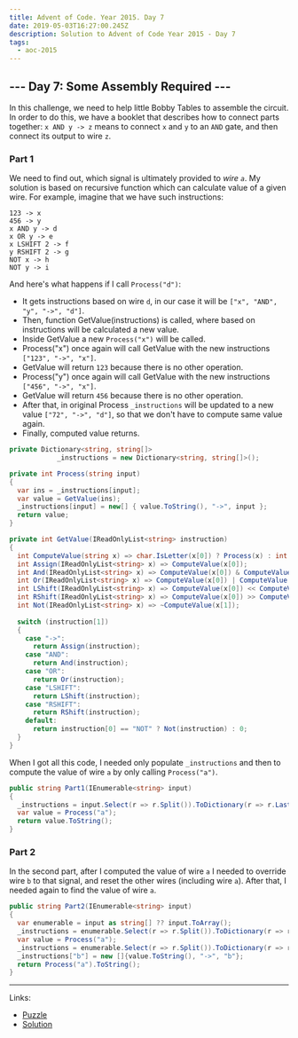 ```yaml
---
title: Advent of Code. Year 2015. Day 7
date: 2019-05-03T16:27:00.245Z
description: Solution to Advent of Code Year 2015 - Day 7
tags:
  - aoc-2015
---
```

## --- Day 7: Some Assembly Required ---

In this challenge, we need to help little Bobby Tables to assemble the circuit. In order to do this, we have a booklet that describes how to connect parts together: `x AND y -> z` means to connect `x` and `y` to an `AND` gate, and then connect its output to wire `z`.

### Part 1

We need to find out, which signal is ultimately provided to *wire `a`*.
My solution is based on recursive function which can calculate value of a given wire. For example, imagine that we have such instructions:

```
123 -> x
456 -> y
x AND y -> d
x OR y -> e
x LSHIFT 2 -> f
y RSHIFT 2 -> g
NOT x -> h
NOT y -> i
```

And here's what happens if I call `Process("d")`:
* It gets instructions based on wire `d`, in our case it will be `["x", "AND", "y", "->", "d"]`.
* Then, function GetValue(instructions) is called, where based on instructions will be calculated a new value.
* Inside GetValue a new `Process("x")` will be called.
* Process("x") once again will call GetValue with the new instructions `["123", "->", "x"]`.
* GetValue will return `123` because there is no other operation.
* Process("y") once again will call GetValue with the new instructions `["456", "->", "x"]`.
* GetValue will return `456` because there is no other operation.
* After that, in original Process `_instructions` will be updated to a new value `["72", "->", "d"]`, so that we don't have to compute same value again.
* Finally, computed value returns.

```csharp
private Dictionary<string, string[]> 
            _instructions = new Dictionary<string, string[]>();

private int Process(string input)
{
  var ins = _instructions[input];
  var value = GetValue(ins); 
  _instructions[input] = new[] { value.ToString(), "->", input };
  return value;
}

private int GetValue(IReadOnlyList<string> instruction)
{
  int ComputeValue(string x) => char.IsLetter(x[0]) ? Process(x) : int.Parse(x);
  int Assign(IReadOnlyList<string> x) => ComputeValue(x[0]);
  int And(IReadOnlyList<string> x) => ComputeValue(x[0]) & ComputeValue(x[2]);
  int Or(IReadOnlyList<string> x) => ComputeValue(x[0]) | ComputeValue(x[2]);
  int LShift(IReadOnlyList<string> x) => ComputeValue(x[0]) << ComputeValue(x[2]);
  int RShift(IReadOnlyList<string> x) => ComputeValue(x[0]) >> ComputeValue(x[2]);
  int Not(IReadOnlyList<string> x) => ~ComputeValue(x[1]);
  
  switch (instruction[1])
  {
    case "->":
      return Assign(instruction);
    case "AND":
      return And(instruction);
    case "OR":
      return Or(instruction);
    case "LSHIFT":
      return LShift(instruction);
    case "RSHIFT":
      return RShift(instruction);
    default:
      return instruction[0] == "NOT" ? Not(instruction) : 0;
  }
}
```

When I got all this code, I needed only populate `_instructions` and then to compute the value of wire `a` by only calling `Process("a")`.

```csharp
public string Part1(IEnumerable<string> input)
{
  _instructions = input.Select(r => r.Split()).ToDictionary(r => r.Last());
  var value = Process("a");
  return value.ToString();
}
```

### Part 2

In the second part, after I computed the value of wire `a` I needed to override wire `b` to that signal, and reset the other wires (including wire `a`). After that, I needed again to find the value of wire `a`.

```csharp
public string Part2(IEnumerable<string> input)
{
  var enumerable = input as string[] ?? input.ToArray();
  _instructions = enumerable.Select(r => r.Split()).ToDictionary(r => r.Last());
  var value = Process("a");
  _instructions = enumerable.Select(r => r.Split()).ToDictionary(r => r.Last());
  _instructions["b"] = new []{value.ToString(), "->", "b"};
  return Process("a").ToString();
}
```

- - -

Links:
* [Puzzle](https://adventofcode.com/2015/day/7)
* [Solution](https://github.com/PDmatrix/advent-of-code/tree/master/CSharp/Solutions/2015/7)
